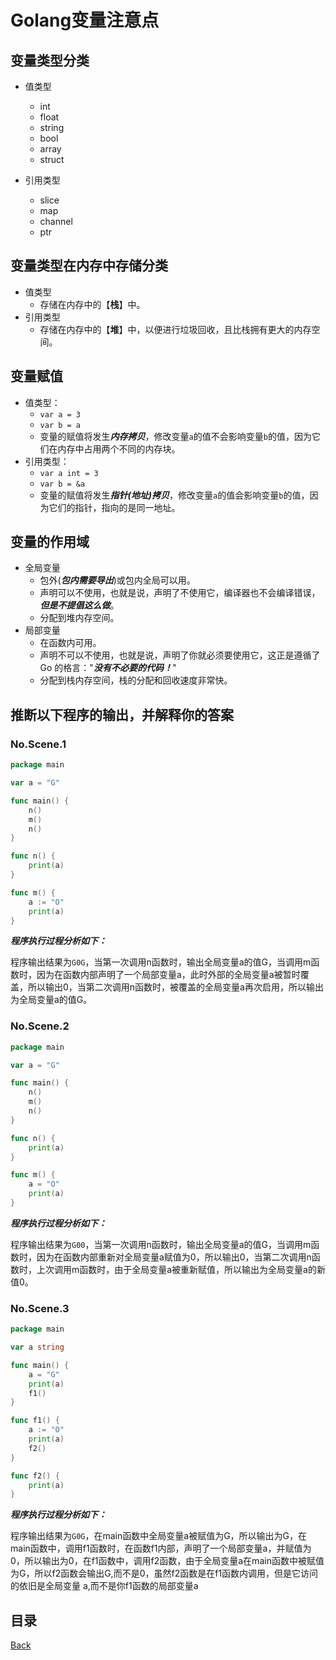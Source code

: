 # Golang变量注意点

## 变量类型分类

- 值类型
    - int
    - float
    - string
    - bool
    - array
    - struct

- 引用类型
    - slice
    - map
    - channel
    - ptr

## 变量类型在内存中存储分类

- 值类型
    - 存储在内存中的【**栈**】中。
- 引用类型
    - 存储在内存中的【**堆**】中，以便进行垃圾回收，且比栈拥有更大的内存空间。

## 变量赋值

- 值类型：
    - `var a = 3`
    - `var b = a`
    - 变量的赋值将发生***内存拷贝***，修改变量`a`的值不会影响变量`b`的值，因为它们在内存中占用两个不同的内存块。
- 引用类型：
    - `var a int = 3`
    - `var b = &a`
    - 变量的赋值将发生***指针(地址)拷贝***，修改变量`a`的值会影响变量`b`的值，因为它们的指针，指向的是同一地址。
    
## 变量的作用域

- 全局变量
    - 包外(_**包内需要导出**_)或包内全局可以用。
    - 声明可以不使用，也就是说，声明了不使用它，编译器也不会编译错误，**_但是不提倡这么做_**。
    - 分配到堆内存空间。
- 局部变量
    - 在函数内可用。
    - 声明不可以不使用，也就是说，声明了你就必须要使用它，这正是遵循了 Go 的格言："**_没有不必要的代码！_**"
    - 分配到栈内存空间，栈的分配和回收速度非常快。
    
## 推断以下程序的输出，并解释你的答案

### No.Scene.1

```go
package main

var a = "G"

func main() {
    n()
    m()
    n()
}

func n() { 
    print(a) 
}

func m() {
    a := "O"
    print(a)
}
```

_**程序执行过程分析如下：**_

程序输出结果为`G0G`，当第一次调用n函数时，输出全局变量a的值G，当调用m函数时，因为在函数内部声明了一个局部变量a，此时外部的全局变量a被暂时覆盖，所以输出0，当第二次调用n函数时，被覆盖的全局变量a再次启用，所以输出为全局变量a的值G。

### No.Scene.2

```go
package main

var a = "G"

func main() {
    n()
    m()
    n()
}

func n() {
    print(a)
}

func m() {
    a = "O"
    print(a)
}
```

_**程序执行过程分析如下：**_

程序输出结果为`G00`，当第一次调用n函数时，输出全局变量a的值G，当调用m函数时，因为在函数内部重新对全局变量a赋值为0，所以输出0，当第二次调用n函数时，上次调用m函数时，由于全局变量a被重新赋值，所以输出为全局变量a的新值0。

### No.Scene.3

```go
package main

var a string

func main() {
    a = "G"
    print(a)
    f1()
}

func f1() {
    a := "O"
    print(a)
    f2()
}

func f2() {
    print(a)
}
```

_**程序执行过程分析如下：**_

程序输出结果为`G0G`，在main函数中全局变量a被赋值为G，所以输出为G，在main函数中，调用f1函数时，在函数f1内部，声明了一个局部变量a，并赋值为0，所以输出为0，在f1函数中，调用f2函数，由于全局变量a在main函数中被赋值为G，所以f2函数会输出G,而不是0，虽然f2函数是在f1函数内调用，但是它访问的依旧是全局变量 a,而不是你f1函数的局部变量a

## 目录
[Back](../../README.md)


